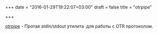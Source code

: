 +++
date = "2016-01-29T19:22:07+03:00"
draft = false
title = "otrpipe"

+++

<p><a href="https://github.com/stargrave/otrpipe">otrpipe</a>&nbsp;- Протая stdin/stdout&nbsp;утилита &nbsp;для работы с OTR протоколом.</p>

